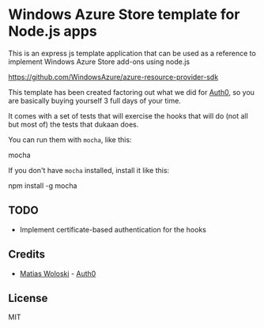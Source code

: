 Windows Azure Store template for Node.js apps
================

This is an express js template application that can be used as a reference to implement Windows Azure Store add-ons using node.js

https://github.com/WindowsAzure/azure-resource-provider-sdk

This template has been created factoring out what we did for [Auth0](http://auth0.com), so you are basically buying yourself 3 full days of your time.

It comes with a set of tests that will exercise the hooks that will do (not all but most of) the tests that dukaan does.

You can run them with `mocha`, like this:

  mocha

If you don't have `mocha` installed, install it like this:

  npm install -g mocha

## TODO

* Implement certificate-based authentication for the hooks

## Credits

  - [Matias Woloski](http://github.com/woloski) - [Auth0](http://auth0.com)

## License

MIT